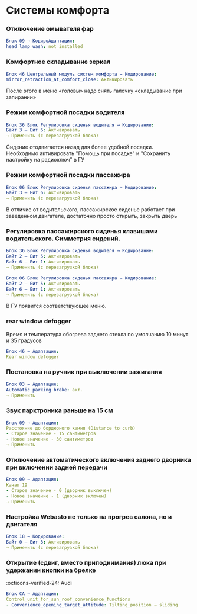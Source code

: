 
# Системы комфорта

### Отключение омывателя фар

``` yaml title="логин-пароль: 31347"
Блок 09 → КодироАдаптация:
head_lamp_wash: not_installed
```

### Комфортное складывание зеркал

``` yaml
Блок 46 Центральный модуль систем комфорта → Кодирование:
mirror_retraction_at_comfort_close: Активировать
```
После этого в меню «головы» надо снять галочку «складывание при запирании»

### Режим комфортной посадки водителя

``` yaml
Блок 36 Блок Регулировка сиденья водителя → Кодирование:
Байт 3 – Бит 6: Активировать 
→ Применить (с перезагрузкой блока)
```
Сидение отодвигается назад для более удобной посадки.  
Необходимо активировать "Помощь при посадке" и "Сохранить настройку на радиоключ" в ГУ

### Режим комфортной посадки пассажира

``` yaml
Блок 06 Блок Регулировка сиденья пассажира → Кодирование:
Байт 3 – Бит 6: Активировать 
→ Применить (с перезагрузкой блока)
```

В отличие от водительского, пассажирское сиденье работает при заведенном двигателе, достаточно просто открыть, закрыть дверь

###  Регулировка пассажирского сиденья клавишами водительского. Симметрия сидений.

``` yaml
Блок 36 Блок Регулировка сиденья водителя → Кодирование:
Байт 2 – Бит 5: Активировать 
Байт 6 – Бит 1: Активировать 
→ Применить (с перезагрузкой блока)
```
``` yaml
Блок 06 Блок Регулировка сиденья пассажира → Кодирование:
Байт 2 – Бит 5: Активировать 
Байт 6 – Бит 1: Активировать 
→ Применить (с перезагрузкой блока)
```

В ГУ появится соответствующее меню.

### rear window defogger

Время и температура обогрева заднего стекла по умолчанию 10 минут и 35 градусов

``` yaml
Блок 46 → Адаптация:
Rear window defogger
```

### Постановка на ручник при выключении зажигания

``` yaml
Блок 03 → Адаптация:
Automatic parking brake: акт.
→ Применить
```

### Звук парктроника раньше на 15 см

``` yaml title="логин-пароль: 31347"
Блок 09 → Адаптация:
Расстояние до бордюрного камня (Distance to curb)
- Старое значение - 15 сантиметров
- Новое значение - 30 сантиметров
→ Применить
```

### Отключение автоматического включения заднего дворника при включении задней передачи

``` yaml title="логин-пароль: 31347"
Блок 09 → Адаптация:
Канал 19
- Старое значение - 0 (дворник выключен)
- Новое значение - 1 (дворник включен)
→ Применить
```

### Настройка Webasto не только на прогрев салона, но и двигателя

``` yaml
Блок 18 → Кодирование:
Байт 0 – Бит 3: Активировать 
→ Применить (с перезагрузкой блока)
```

### Открытие (сдвиг, вместо приподнимания) люка при удержании кнопки на брелке
:octicons-verified-24: Audi
``` yaml
Блок CA → Адаптация:
Control_unit_for_sun_roof_convenience_functions
- Convenience_opening_target_attitude: Tilting_position → sliding
```